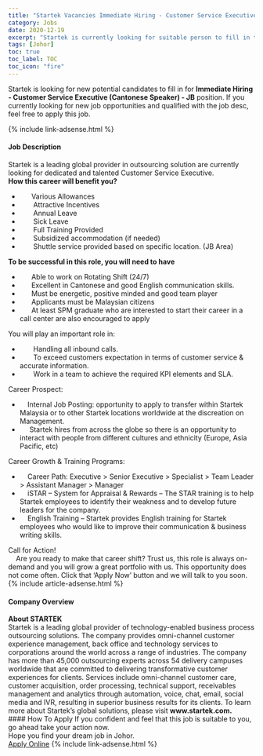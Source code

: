 ```yaml
---
title: "Startek Vacancies Immediate Hiring - Customer Service Executive (Cantonese Speaker) - JB" 
category: Jobs 
date: 2020-12-19 
excerpt: "Startek is currently looking for suitable person to fill in the Immediate Hiring - Customer Service Executive (Cantonese Speaker) - JB which positioned at Johor" 
tags: [Johor] 
toc: true 
toc_label: TOC 
toc_icon: "fire" 
--- 
```


<p>Startek is looking for new potential candidates to fill in for <b>Immediate Hiring - Customer Service Executive (Cantonese Speaker) - JB</b> position. If you currently looking for new job opportunities and qualified with the job desc, feel free to apply this job.
</p>{% include link-adsense.html %} 
<div><div><div><h4>Job Description</h4></div></div><div><div><span><div><div><div>Startek is a leading global provider in outsourcing solution are currently looking for dedicated and talented Customer Service Executive.</div><div><strong>How this career will benefit you?</strong></div><ul><li>&#160;&#160;&#160;&#160;&#160; Various Allowances</li><li>&#160;&#160;&#160;&#160;&#160;&#160; Attractive Incentives</li><li>&#160;&#160;&#160;&#160;&#160;&#160; Annual Leave</li><li>&#160;&#160;&#160;&#160;&#160;&#160; Sick Leave</li><li>&#160;&#160;&#160;&#160;&#160;&#160; Full Training Provided</li><li>&#160;&#160;&#160;&#160;&#160;&#160; Subsidized accommodation (if needed)</li><li>&#160;&#160;&#160;&#160;&#160;&#160; Shuttle service provided based on specific location. (JB Area)</li></ul><div><strong>To be successful in this role, you will need to have</strong></div><ul><li>&#160;&#160;&#160;&#160;&#160; Able to work on Rotating Shift (24/7)</li><li>&#160;&#160;&#160;&#160;&#160; Excellent in Cantonese and good English communication skills.</li><li>&#160;&#160;&#160;&#160;&#160; Must be energetic, positive minded and good team player</li><li>&#160;&#160;&#160;&#160;&#160; Applicants must be Malaysian citizens</li><li>&#160;&#160;&#160;&#160;&#160; At least SPM graduate who are interested to start their career in a call center are also encouraged to apply</li></ul><div>You will play an important role in:</div><ul><li>&#160;&#160;&#160;&#160;&#160;&#160; Handling all inbound calls.</li><li>&#160;&#160;&#160;&#160;&#160;&#160; To exceed customers expectation in terms of customer service &amp; accurate information.</li><li>&#160;&#160;&#160;&#160;&#160;&#160; Work in a team to achieve the required KPI elements and SLA.</li></ul><div>Career Prospect:</div><ul><li>&#160;&#160;&#160; Internal Job Posting: opportunity to apply to transfer within Startek Malaysia or to other Startek locations worldwide at the discreation on Management.</li><li>&#160;&#160;&#160;&#160; Startek hires from across the globe so there is an opportunity to interact with people from different cultures and ethnicity (Europe, Asia Pacific, etc)</li></ul><div>Career Growth &amp; Training Programs:</div><ul><li>&#160;&#160;&#160; Career Path: Executive &gt; Senior Executive &gt; Specialist &gt; Team Leader &gt; Assistant Manager &gt; Manager</li><li>&#160;&#160;&#160; iSTAR &#8211; System for Appraisal &amp; Rewards &#8211; The STAR training is to help Startek employees to identify their weakness and to develop future leaders for the company.</li><li>&#160;&#160;&#160; English Training &#8211; Startek provides English training for Startek employees who would like to improve their communication &amp; business writing skills.</li></ul><div>Call for Action!</div><div>&#160;&#160;&#160; Are you ready to make that career shift? Trust us, this role is always on-demand and you will grow a great portfolio with us. This opportunity does not come often. Click that &#8216;Apply Now&#8217; button and we will talk to you soon.</div></div></div></span></div></div></div> 
{% include article-adsense.html %} 
<div><div><div><h4>Company Overview</h4></div></div><div><div><span><div><div>
<strong>About STARTEK</strong><br>
	Startek is a leading global provider of technology-enabled business process outsourcing solutions. The company provides omni-channel customer experience management, back office and technology services to corporations around the world across a range of industries. The company has more than 45,000 outsourcing experts across 54 delivery campuses worldwide that are committed to delivering transformative customer experiences for clients. Services include omni-channel customer care, customer acquisition, order processing, technical support, receivables management and analytics through automation, voice, chat, email, social media and IVR, resulting in superior business results for its clients. To learn more about Startek&#8217;s global solutions, please visit <strong>www.startek.com.</strong></div></div></span></div></div></div> 
#### How To Apply 
If you confident and feel that this job is suitable to you, go ahead take your action now. <br/> 
Hope you find your dream job in Johor. <br/> 
<a href="https://www.jobstreet.com.my/en/job/immediate-hiring-customer-service-executive-cantonese-speaker-jb-4435860?jobId=jobstreet-my-job-4435860&sectionRank=3&token=0~e1e7cdd9-fd49-4ed7-b818-65086ad3b75f&fr=SRP%20View%20In%20New%20Ta" class="btn btn--info" target="_blank" rel="nofollow noopenner">Apply Online</a> 
{% include link-adsense.html %} 